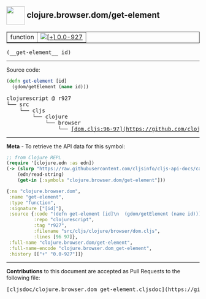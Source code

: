 ## <img width="48px" valign="middle" src="http://i.imgur.com/Hi20huC.png"> clojure.browser.dom/get-element

 <table border="1">
<tr>

<td>function</td>
<td><a href="https://github.com/cljsinfo/cljs-api-docs/tree/0.0-927"><img valign="middle" alt="[+] 0.0-927" src="https://img.shields.io/badge/+-0.0--927-lightgrey.svg"></a> </td>
</tr>
</table>

 <samp>
(__get-element__ id)<br>
</samp>

---





Source code:

```clj
(defn get-element [id]
  (gdom/getElement (name id)))
```

 <pre>
clojurescript @ r927
└── src
    └── cljs
        └── clojure
            └── browser
                └── <ins>[dom.cljs:96-97](https://github.com/clojure/clojurescript/blob/r927/src/cljs/clojure/browser/dom.cljs#L96-L97)</ins>
</pre>


---

__Meta__ - To retrieve the API data for this symbol:

```clj
;; from Clojure REPL
(require '[clojure.edn :as edn])
(-> (slurp "https://raw.githubusercontent.com/cljsinfo/cljs-api-docs/catalog/cljs-api.edn")
    (edn/read-string)
    (get-in [:symbols "clojure.browser.dom/get-element"]))
```

```clj
{:ns "clojure.browser.dom",
 :name "get-element",
 :type "function",
 :signature ["[id]"],
 :source {:code "(defn get-element [id]\n  (gdom/getElement (name id)))",
          :repo "clojurescript",
          :tag "r927",
          :filename "src/cljs/clojure/browser/dom.cljs",
          :lines [96 97]},
 :full-name "clojure.browser.dom/get-element",
 :full-name-encode "clojure.browser.dom_get-element",
 :history [["+" "0.0-927"]]}

```

---

__Contributions__ to this document are accepted as Pull Requests to the following file:

 <pre>
[cljsdoc/clojure.browser.dom_get-element.cljsdoc](https://github.com/cljsinfo/cljs-api-docs/blob/master/cljsdoc/clojure.browser.dom_get-element.cljsdoc)
</pre>

